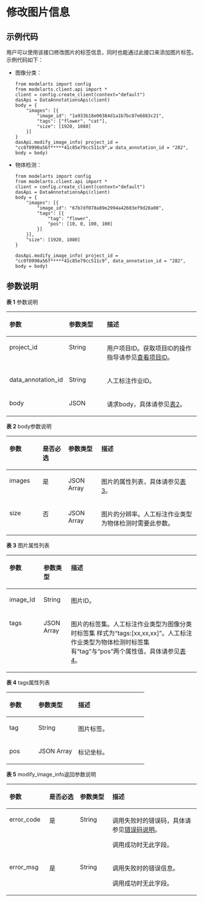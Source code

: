 # 修改图片信息<a name="modelarts_04_0024"></a>

## 示例代码<a name="section35881040102516"></a>

用户可以使用该接口修改图片的标签信息，同时也能通过此接口来添加图片标签。示例代码如下：

-   图像分类：

    ```
    from modelarts import config
    from modelarts.client.api import *
    client = config.create_client(context="default")
    dasApi = DataAnnotationsApi(client)
    body = {
    	"images": [{
    		"image_id": "1a933b18e00384d1a1b7bc87e6883c21",
    		"tags": ["flower", "cat"],
    		"size": [1920, 1080]
    	}]
    }
    dasApi.modify_image_info( project_id = "cc0f0990a56f*****41c85e79cc511c9",w data_annotation_id = "282", body = body)
    ```


-   物体检测：

    ```
    from modelarts import config
    from modelarts.client.api import *
    client = config.create_client(context="default")
    dasApi = DataAnnotationsApi(client)
    body = {
    	"images": [{
    		"image_id": "67b7df078a89e2994a42603ef9d28a08",
    		"tags": [{
    			"tag": "flower",
    			"pos": [10, 0, 100, 100]
    		}]
    	}],
    	"size": [1920, 1080]
    }
    
    dasApi.modify_image_info( project_id = "cc0f0990a56f*****41c85e79cc511c9", data_annotation_id = "282", body = body)
    ```


## 参数说明<a name="section0599140112517"></a>

**表 1**  参数说明

<a name="table160254042515"></a>
<table><thead align="left"><tr id="row141641202511"><th class="cellrowborder" valign="top" width="27.200000000000003%" id="mcps1.2.4.1.1"><p id="p11941182519"><a name="p11941182519"></a><a name="p11941182519"></a>参数</p>
</th>
<th class="cellrowborder" valign="top" width="20.71%" id="mcps1.2.4.1.2"><p id="p611141142510"><a name="p611141142510"></a><a name="p611141142510"></a>参数类型</p>
</th>
<th class="cellrowborder" valign="top" width="52.09%" id="mcps1.2.4.1.3"><p id="p917419250"><a name="p917419250"></a><a name="p917419250"></a>描述</p>
</th>
</tr>
</thead>
<tbody><tr id="row811541192518"><td class="cellrowborder" valign="top" width="27.200000000000003%" headers="mcps1.2.4.1.1 "><p id="p3514192815463"><a name="p3514192815463"></a><a name="p3514192815463"></a>project_id</p>
</td>
<td class="cellrowborder" valign="top" width="20.71%" headers="mcps1.2.4.1.2 "><p id="p1014418254"><a name="p1014418254"></a><a name="p1014418254"></a>String</p>
</td>
<td class="cellrowborder" valign="top" width="52.09%" headers="mcps1.2.4.1.3 "><p id="p1421441152511"><a name="p1421441152511"></a><a name="p1421441152511"></a>用户项目ID。获取项目ID的操作指导请参见<a href="查看项目ID.md">查看项目ID</a>。</p>
</td>
</tr>
<tr id="row18274192519"><td class="cellrowborder" valign="top" width="27.200000000000003%" headers="mcps1.2.4.1.1 "><p id="p2280108135810"><a name="p2280108135810"></a><a name="p2280108135810"></a>data_annotation_id</p>
</td>
<td class="cellrowborder" valign="top" width="20.71%" headers="mcps1.2.4.1.2 "><p id="p5830446517014"><a name="p5830446517014"></a><a name="p5830446517014"></a>String</p>
</td>
<td class="cellrowborder" valign="top" width="52.09%" headers="mcps1.2.4.1.3 "><p id="p2504119917014"><a name="p2504119917014"></a><a name="p2504119917014"></a>人工标注作业ID。</p>
</td>
</tr>
<tr id="row149831056114413"><td class="cellrowborder" valign="top" width="27.200000000000003%" headers="mcps1.2.4.1.1 "><p id="p822417252"><a name="p822417252"></a><a name="p822417252"></a>body</p>
</td>
<td class="cellrowborder" valign="top" width="20.71%" headers="mcps1.2.4.1.2 "><p id="p112134113253"><a name="p112134113253"></a><a name="p112134113253"></a>JSON</p>
</td>
<td class="cellrowborder" valign="top" width="52.09%" headers="mcps1.2.4.1.3 "><p id="p92241102513"><a name="p92241102513"></a><a name="p92241102513"></a>请求body，具体请参见<a href="#table212731411827">表2</a>。</p>
</td>
</tr>
</tbody>
</table>

**表 2**  body参数说明

<a name="table212731411827"></a>
<table><thead align="left"><tr id="row6254452211827"><th class="cellrowborder" valign="top" width="17.52%" id="mcps1.2.5.1.1"><p id="p4689069211844"><a name="p4689069211844"></a><a name="p4689069211844"></a>参数</p>
</th>
<th class="cellrowborder" valign="top" width="13.43%" id="mcps1.2.5.1.2"><p id="p4004974111844"><a name="p4004974111844"></a><a name="p4004974111844"></a>是否必选</p>
</th>
<th class="cellrowborder" valign="top" width="17.36%" id="mcps1.2.5.1.3"><p id="p2280359411844"><a name="p2280359411844"></a><a name="p2280359411844"></a>参数类型</p>
</th>
<th class="cellrowborder" valign="top" width="51.690000000000005%" id="mcps1.2.5.1.4"><p id="p3515184411844"><a name="p3515184411844"></a><a name="p3515184411844"></a>描述</p>
</th>
</tr>
</thead>
<tbody><tr id="row2838111311827"><td class="cellrowborder" valign="top" width="17.52%" headers="mcps1.2.5.1.1 "><p id="p1242512586380"><a name="p1242512586380"></a><a name="p1242512586380"></a>images</p>
</td>
<td class="cellrowborder" valign="top" width="13.43%" headers="mcps1.2.5.1.2 "><p id="p087919019817"><a name="p087919019817"></a><a name="p087919019817"></a>是</p>
</td>
<td class="cellrowborder" valign="top" width="17.36%" headers="mcps1.2.5.1.3 "><p id="p648522893917"><a name="p648522893917"></a><a name="p648522893917"></a>JSON Array</p>
</td>
<td class="cellrowborder" valign="top" width="51.690000000000005%" headers="mcps1.2.5.1.4 "><p id="p1742555843814"><a name="p1742555843814"></a><a name="p1742555843814"></a>图片的属性列表，具体请参见<a href="#table5856678611720">表3</a>。</p>
</td>
</tr>
<tr id="row9963862262"><td class="cellrowborder" valign="top" width="17.52%" headers="mcps1.2.5.1.1 "><p id="p109633611260"><a name="p109633611260"></a><a name="p109633611260"></a>size</p>
</td>
<td class="cellrowborder" valign="top" width="13.43%" headers="mcps1.2.5.1.2 "><p id="p1450832217115"><a name="p1450832217115"></a><a name="p1450832217115"></a>否</p>
</td>
<td class="cellrowborder" valign="top" width="17.36%" headers="mcps1.2.5.1.3 "><p id="p99153288316"><a name="p99153288316"></a><a name="p99153288316"></a>JSON Array</p>
</td>
<td class="cellrowborder" valign="top" width="51.690000000000005%" headers="mcps1.2.5.1.4 "><p id="p59639602612"><a name="p59639602612"></a><a name="p59639602612"></a>图片的分辨率。人工标注作业类型为物体检测时需要此参数。</p>
</td>
</tr>
</tbody>
</table>

**表 3**  图片属性列表

<a name="table5856678611720"></a>
<table><thead align="left"><tr id="row5442734111720"><th class="cellrowborder" valign="top" width="17.96%" id="mcps1.2.4.1.1"><p id="p1152466011735"><a name="p1152466011735"></a><a name="p1152466011735"></a>参数</p>
</th>
<th class="cellrowborder" valign="top" width="14.39%" id="mcps1.2.4.1.2"><p id="p6108225611735"><a name="p6108225611735"></a><a name="p6108225611735"></a>参数类型</p>
</th>
<th class="cellrowborder" valign="top" width="67.65%" id="mcps1.2.4.1.3"><p id="p4871566411735"><a name="p4871566411735"></a><a name="p4871566411735"></a>描述</p>
</th>
</tr>
</thead>
<tbody><tr id="row5375420411720"><td class="cellrowborder" valign="top" width="17.96%" headers="mcps1.2.4.1.1 "><p id="p18633193420167"><a name="p18633193420167"></a><a name="p18633193420167"></a>image_Id</p>
</td>
<td class="cellrowborder" valign="top" width="14.39%" headers="mcps1.2.4.1.2 "><p id="p4239538711735"><a name="p4239538711735"></a><a name="p4239538711735"></a>String</p>
</td>
<td class="cellrowborder" valign="top" width="67.65%" headers="mcps1.2.4.1.3 "><p id="p1147433311735"><a name="p1147433311735"></a><a name="p1147433311735"></a>图片ID。</p>
</td>
</tr>
<tr id="row6415138911720"><td class="cellrowborder" valign="top" width="17.96%" headers="mcps1.2.4.1.1 "><p id="p113021556165"><a name="p113021556165"></a><a name="p113021556165"></a>tags</p>
</td>
<td class="cellrowborder" valign="top" width="14.39%" headers="mcps1.2.4.1.2 "><p id="p326515154218"><a name="p326515154218"></a><a name="p326515154218"></a>JSON Array</p>
</td>
<td class="cellrowborder" valign="top" width="67.65%" headers="mcps1.2.4.1.3 "><p id="p58911958162111"><a name="p58911958162111"></a><a name="p58911958162111"></a>图片的标签集。人工标注作业类型为图像分类时标签集 样式为<span class="filepath" id="filepath4641836102713"><a name="filepath4641836102713"></a><a name="filepath4641836102713"></a>“tags:[xx,xx,xx]”</span>。人工标注作业类型为物体检测时标签集有<span class="parmname" id="parmname13488134815271"><a name="parmname13488134815271"></a><a name="parmname13488134815271"></a>“tag”</span>与<span class="parmname" id="parmname333185411276"><a name="parmname333185411276"></a><a name="parmname333185411276"></a>“pos”</span>两个属性值，具体请参见<a href="#table874915392179">表4</a>。</p>
</td>
</tr>
</tbody>
</table>

**表 4**  tags属性列表

<a name="table874915392179"></a>
<table><thead align="left"><tr id="row20755639191719"><th class="cellrowborder" valign="top" width="21.12%" id="mcps1.2.4.1.1"><p id="p47568397173"><a name="p47568397173"></a><a name="p47568397173"></a>参数</p>
</th>
<th class="cellrowborder" valign="top" width="28.82%" id="mcps1.2.4.1.2"><p id="p975813901714"><a name="p975813901714"></a><a name="p975813901714"></a>参数类型</p>
</th>
<th class="cellrowborder" valign="top" width="50.06%" id="mcps1.2.4.1.3"><p id="p1176073915178"><a name="p1176073915178"></a><a name="p1176073915178"></a>描述</p>
</th>
</tr>
</thead>
<tbody><tr id="row8760039201714"><td class="cellrowborder" valign="top" width="21.12%" headers="mcps1.2.4.1.1 "><p id="p157621139191712"><a name="p157621139191712"></a><a name="p157621139191712"></a>tag</p>
</td>
<td class="cellrowborder" valign="top" width="28.82%" headers="mcps1.2.4.1.2 "><p id="p1076510392177"><a name="p1076510392177"></a><a name="p1076510392177"></a>String</p>
</td>
<td class="cellrowborder" valign="top" width="50.06%" headers="mcps1.2.4.1.3 "><p id="p7765113917178"><a name="p7765113917178"></a><a name="p7765113917178"></a>图片标签。</p>
</td>
</tr>
<tr id="row147661139101710"><td class="cellrowborder" valign="top" width="21.12%" headers="mcps1.2.4.1.1 "><p id="p1123305114397"><a name="p1123305114397"></a><a name="p1123305114397"></a>pos</p>
</td>
<td class="cellrowborder" valign="top" width="28.82%" headers="mcps1.2.4.1.2 "><p id="p594819134011"><a name="p594819134011"></a><a name="p594819134011"></a>JSON Array</p>
</td>
<td class="cellrowborder" valign="top" width="50.06%" headers="mcps1.2.4.1.3 "><p id="p12808266512"><a name="p12808266512"></a><a name="p12808266512"></a>标记坐标。</p>
</td>
</tr>
</tbody>
</table>

**表 5**  modify\_image\_info返回参数说明

<a name="table55928961173927"></a>
<table><thead align="left"><tr id="row40618446173927"><th class="cellrowborder" valign="top" width="21%" id="mcps1.2.5.1.1"><p id="p1631242217407"><a name="p1631242217407"></a><a name="p1631242217407"></a>参数</p>
</th>
<th class="cellrowborder" valign="top" width="16.13%" id="mcps1.2.5.1.2"><p id="p4623781817407"><a name="p4623781817407"></a><a name="p4623781817407"></a>是否必选</p>
</th>
<th class="cellrowborder" valign="top" width="17%" id="mcps1.2.5.1.3"><p id="p5427574117407"><a name="p5427574117407"></a><a name="p5427574117407"></a>参数类型</p>
</th>
<th class="cellrowborder" valign="top" width="45.87%" id="mcps1.2.5.1.4"><p id="p3425893817407"><a name="p3425893817407"></a><a name="p3425893817407"></a>描述</p>
</th>
</tr>
</thead>
<tbody><tr id="row11062410173927"><td class="cellrowborder" valign="top" width="21%" headers="mcps1.2.5.1.1 "><p id="p29459863"><a name="p29459863"></a><a name="p29459863"></a>error_code</p>
</td>
<td class="cellrowborder" valign="top" width="16.13%" headers="mcps1.2.5.1.2 "><p id="p452712527397"><a name="p452712527397"></a><a name="p452712527397"></a>是</p>
</td>
<td class="cellrowborder" valign="top" width="17%" headers="mcps1.2.5.1.3 "><p id="p37438696"><a name="p37438696"></a><a name="p37438696"></a>String</p>
</td>
<td class="cellrowborder" valign="top" width="45.87%" headers="mcps1.2.5.1.4 "><p id="p133072112216"><a name="p133072112216"></a><a name="p133072112216"></a>调用失败时的错误码，具体请参见<a href="公共参数.md#section29446341644">错误码说明</a>。</p>
<p id="zh-cn_topic_0087142444_p1765688919540"><a name="zh-cn_topic_0087142444_p1765688919540"></a><a name="zh-cn_topic_0087142444_p1765688919540"></a>调用成功时无此字段。</p>
</td>
</tr>
<tr id="row52351653173927"><td class="cellrowborder" valign="top" width="21%" headers="mcps1.2.5.1.1 "><p id="p17366021"><a name="p17366021"></a><a name="p17366021"></a>error_msg</p>
</td>
<td class="cellrowborder" valign="top" width="16.13%" headers="mcps1.2.5.1.2 "><p id="p252755263915"><a name="p252755263915"></a><a name="p252755263915"></a>是</p>
</td>
<td class="cellrowborder" valign="top" width="17%" headers="mcps1.2.5.1.3 "><p id="p64470493"><a name="p64470493"></a><a name="p64470493"></a>String</p>
</td>
<td class="cellrowborder" valign="top" width="45.87%" headers="mcps1.2.5.1.4 "><p id="p141661643957"><a name="p141661643957"></a><a name="p141661643957"></a>调用失败时的错误信息。</p>
<p id="zh-cn_topic_0087142444_p5470566619540"><a name="zh-cn_topic_0087142444_p5470566619540"></a><a name="zh-cn_topic_0087142444_p5470566619540"></a>调用成功时无此字段。</p>
</td>
</tr>
</tbody>
</table>

